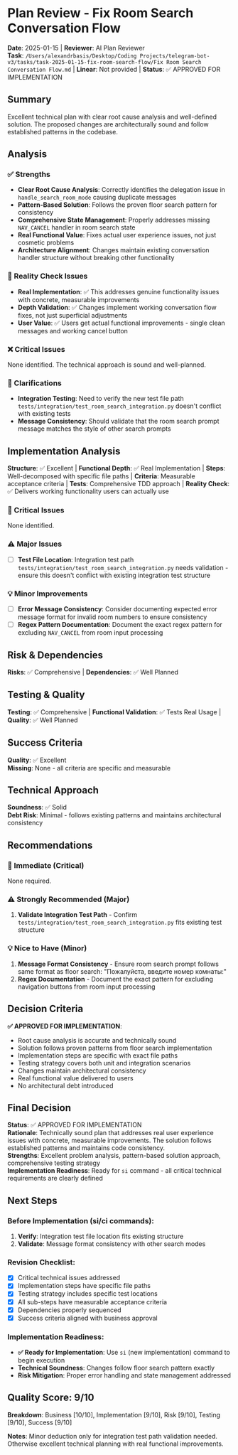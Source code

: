# Plan Review - Fix Room Search Conversation Flow

**Date**: 2025-01-15 | **Reviewer**: AI Plan Reviewer  
**Task**: `/Users/alexandrbasis/Desktop/Coding Projects/telegram-bot-v3/tasks/task-2025-01-15-fix-room-search-flow/Fix Room Search Conversation Flow.md` | **Linear**: Not provided | **Status**: ✅ APPROVED FOR IMPLEMENTATION

## Summary
Excellent technical plan with clear root cause analysis and well-defined solution. The proposed changes are architecturally sound and follow established patterns in the codebase.

## Analysis

### ✅ Strengths
- **Clear Root Cause Analysis**: Correctly identifies the delegation issue in `handle_search_room_mode` causing duplicate messages
- **Pattern-Based Solution**: Follows the proven floor search pattern for consistency
- **Comprehensive State Management**: Properly addresses missing `NAV_CANCEL` handler in room search state
- **Real Functional Value**: Fixes actual user experience issues, not just cosmetic problems
- **Architecture Alignment**: Changes maintain existing conversation handler structure without breaking other functionality

### 🚨 Reality Check Issues
- **Real Implementation**: ✅ This addresses genuine functionality issues with concrete, measurable improvements
- **Depth Validation**: ✅ Changes implement working conversation flow fixes, not just superficial adjustments
- **User Value**: ✅ Users get actual functional improvements - single clean messages and working cancel button

### ❌ Critical Issues
None identified. The technical approach is sound and well-planned.

### 🔄 Clarifications
- **Integration Testing**: Need to verify the new test file path `tests/integration/test_room_search_integration.py` doesn't conflict with existing tests
- **Message Consistency**: Should validate that the room search prompt message matches the style of other search prompts

## Implementation Analysis

**Structure**: ✅ Excellent | **Functional Depth**: ✅ Real Implementation | **Steps**: Well-decomposed with specific file paths | **Criteria**: Measurable acceptance criteria | **Tests**: Comprehensive TDD approach | **Reality Check**: ✅ Delivers working functionality users can actually use

### 🚨 Critical Issues
None identified.

### ⚠️ Major Issues  
- [ ] **Test File Location**: Integration test path `tests/integration/test_room_search_integration.py` needs validation - ensure this doesn't conflict with existing integration test structure

### 💡 Minor Improvements
- [ ] **Error Message Consistency**: Consider documenting expected error message format for invalid room numbers to ensure consistency
- [ ] **Regex Pattern Documentation**: Document the exact regex pattern for excluding `NAV_CANCEL` from room input processing

## Risk & Dependencies
**Risks**: ✅ Comprehensive | **Dependencies**: ✅ Well Planned

## Testing & Quality
**Testing**: ✅ Comprehensive | **Functional Validation**: ✅ Tests Real Usage | **Quality**: ✅ Well Planned

## Success Criteria
**Quality**: ✅ Excellent  
**Missing**: None - all criteria are specific and measurable

## Technical Approach  
**Soundness**: ✅ Solid  
**Debt Risk**: Minimal - follows existing patterns and maintains architectural consistency

## Recommendations

### 🚨 Immediate (Critical)
None required.

### ⚠️ Strongly Recommended (Major)  
1. **Validate Integration Test Path** - Confirm `tests/integration/test_room_search_integration.py` fits existing test structure

### 💡 Nice to Have (Minor)
1. **Message Format Consistency** - Ensure room search prompt follows same format as floor search: "Пожалуйста, введите номер комнаты:"
2. **Regex Documentation** - Document the exact pattern for excluding navigation buttons from room input processing

## Decision Criteria

**✅ APPROVED FOR IMPLEMENTATION**: 
- Root cause analysis is accurate and technically sound
- Solution follows proven patterns from floor search implementation  
- Implementation steps are specific with exact file paths
- Testing strategy covers both unit and integration scenarios
- Changes maintain architectural consistency
- Real functional value delivered to users
- No architectural debt introduced

## Final Decision
**Status**: ✅ APPROVED FOR IMPLEMENTATION  
**Rationale**: Technically sound plan that addresses real user experience issues with concrete, measurable improvements. The solution follows established patterns and maintains code consistency.  
**Strengths**: Excellent problem analysis, pattern-based solution approach, comprehensive testing strategy  
**Implementation Readiness**: Ready for `si` command - all critical technical requirements are clearly defined

## Next Steps

### Before Implementation (si/ci commands):
1. **Verify**: Integration test file location fits existing structure
2. **Validate**: Message format consistency with other search modes

### Revision Checklist:
- [x] Critical technical issues addressed
- [x] Implementation steps have specific file paths
- [x] Testing strategy includes specific test locations
- [x] All sub-steps have measurable acceptance criteria
- [x] Dependencies properly sequenced
- [x] Success criteria aligned with business approval

### Implementation Readiness:
- **✅ Ready for Implementation**: Use `si` (new implementation) command to begin execution
- **Technical Soundness**: Changes follow floor search pattern exactly
- **Risk Mitigation**: Proper error handling and state management addressed

## Quality Score: 9/10
**Breakdown**: Business [10/10], Implementation [9/10], Risk [9/10], Testing [9/10], Success [9/10]

**Notes**: Minor deduction only for integration test path validation needed. Otherwise excellent technical planning with real functional improvements.